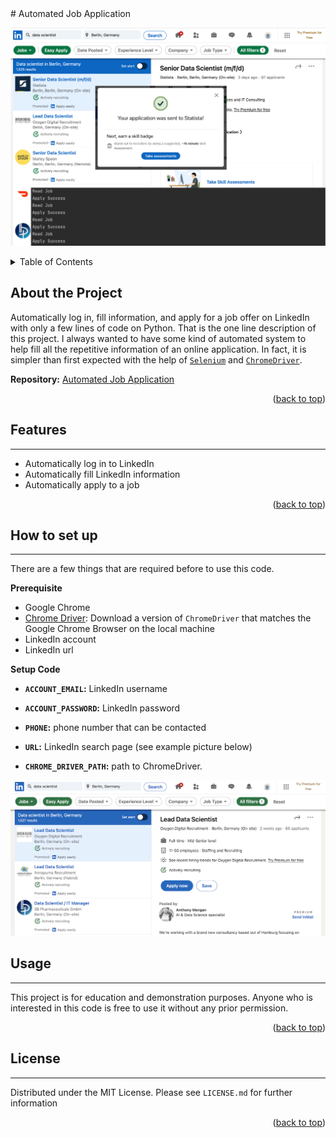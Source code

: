 <div id="top"></div>
# Automated Job Application

![image](auto-job-app.png)

<!-- TABLE OF CONTENTS -->
<details>
  <summary>Table of Contents</summary>
  <ol>
    <li>
      <a href="#about-the-project">About the Project</a>
    </li>
    <li><a href="#features">Futures</a></li>
    <li><a href="#howto">How to set up</a></li>
    <li><a href="#usage">Usage</a></li>
    <li><a href="#license">License</a></li>
  </ol>
</details>

<!-- ABOUT THE PROJECT -->
## About the Project

Automatically log in, fill information, and apply for a job offer on LinkedIn with only a few lines of code on Python. 
That is the one line description of this project. I always wanted to have some kind of automated system to help fill
all the repetitive information of an online application. In fact, it is simpler than first expected with the help of
[`Selenium`](https://selenium-python.readthedocs.io) and [`ChromeDriver`](https://chromedriver.chromium.org/downloads).


**Repository:** [Automated Job Application](https://github.com/drliptons/automated-job-application)

<p align="right">(<a href="#top">back to top</a>)</p>

<!-- FEATURES -->
## Features
___

* Automatically log in to LinkedIn
* Automatically fill LinkedIn information
* Automatically apply to a job

<p align="right">(<a href="#top">back to top</a>)</p>

<!-- HOWTO -->
## How to set up
___

There are a few things that are required before to use this code. 

**Prerequisite**

* Google Chrome
* [Chrome Driver](https://chromedriver.chromium.org/downloads): Download a version of `ChromeDriver` that matches 
the Google Chrome Browser on the local machine
* LinkedIn account
* LinkedIn url

**Setup Code**

* **`ACCOUNT_EMAIL`:** LinkedIn username
* **`ACCOUNT_PASSWORD`:** LinkedIn password
* **`PHONE`:** phone number that can be contacted
* **`URL`:** LinkedIn search page (see example picture below)

* **`CHROME_DRIVER_PATH`:** path to ChromeDriver.

![linkedin-search](linkedin-search.png)

<!-- USAGE -->
## Usage
___
This project is for education and demonstration purposes. Anyone who is interested in this code is free to use it without any
prior permission.

<p align="right">(<a href="#top">back to top</a>)</p>

<!-- LICENSE -->
## License
___
Distributed under the MIT License. Please see `LICENSE.md`
for further information

<p align="right">(<a href="#top">back to top</a>)</p>